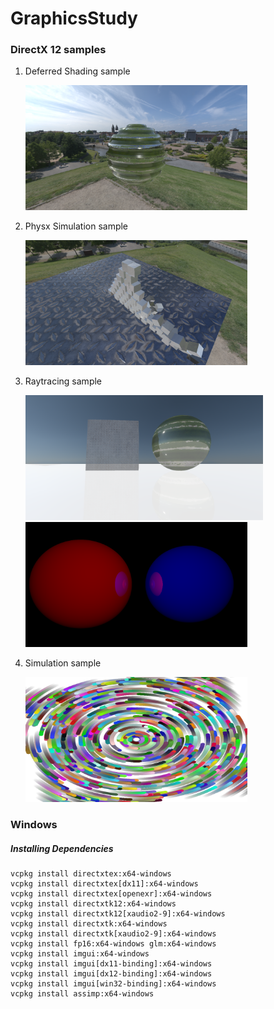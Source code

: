 # GraphicsStudy


### DirectX 12 samples
1. Deferred Shading sample
    
    <img src="GraphicsStudy/Renderer/Results/PassApp/240828-2342.png" height="200">

1. Physx Simulation sample
    
    <img src="GraphicsStudy/Renderer/Results/PhysxSimulationApp/240828-1952.png" alt="Physx Simulation" height="200">

1. Raytracing sample
    
    <img src="GraphicsStudy/Renderer/Results/RaytracingApp/240901-1934.png" alt="D3D12 Raytracing" height="200">
    <img src="GraphicsStudy/Renderer/Results/RaytracingApp/240828-2337.png" height="200">

1. Simulation sample
    
    <img src="GraphicsStudy/Renderer/Results/SimulationApp/240828-201.png" alt="simulation" height="200">



### Windows
##### Installing Dependencies
```
vcpkg install directxtex:x64-windows
vcpkg install directxtex[dx11]:x64-windows
vcpkg install directxtex[openexr]:x64-windows
vcpkg install directxtk12:x64-windows
vcpkg install directxtk12[xaudio2-9]:x64-windows
vcpkg install directxtk:x64-windows
vcpkg install directxtk[xaudio2-9]:x64-windows
vcpkg install fp16:x64-windows glm:x64-windows
vcpkg install imgui:x64-windows
vcpkg install imgui[dx11-binding]:x64-windows
vcpkg install imgui[dx12-binding]:x64-windows
vcpkg install imgui[win32-binding]:x64-windows
vcpkg install assimp:x64-windows
``` 

